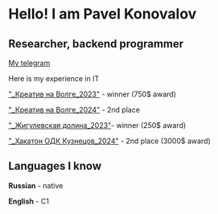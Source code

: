 
# Hello! I am Pavel Konovalov 


## Researcher, backend programmer

[My telegram](https://t.me/mbalance "мой телега")


Here is my experience in IT


["_Креатив на Волге_2023"](https://kreativnavolge.ru/win2023) - winner (750$ award)

["_Креатив на Волге_2024"](https://kreativnavolge.ru/win2023) - 2nd place

["_Жигулевская долина_2023"](https://dolinatlt.ru/news/zhigulyovskaya-dolina-priglashaet-na-vserossijskij-hakaton-ii-zhivoj-kod/)- winner (250$ award)

["_Хакатон ОДК Кузнецов_2024"](https://vk.com/wall-103983145_15504) - 2nd place (3000$ award)


## Languages I know
**Russian** - native

**English** - C1

